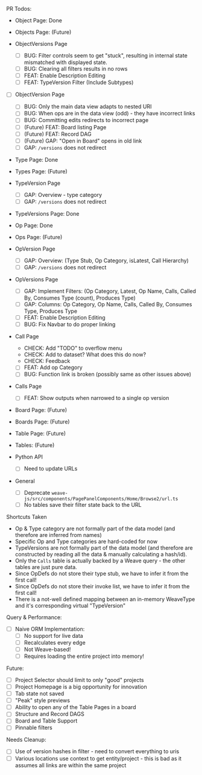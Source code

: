 PR Todos:

- Object Page: Done
- Objects Page: (Future)
- ObjectVersions Page

  - [ ] BUG: Filter controls seem to get "stuck", resulting in internal state mismatched with displayed state.
  - [ ] BUG: Clearing all filters results in no rows
  - [ ] FEAT: Enable Description Editing
  - [ ] FEAT: TypeVersion Filter (Include Subtypes)

- [ ] ObjectVersion Page

  - [ ] BUG: Only the main data view adapts to nested URI
  - [ ] BUG: When ops are in the data view (odd) - they have incorrect links
  - [ ] BUG: Committing edits redirects to incorrect page
  - [ ] (Future) FEAT: Board listing Page
  - [ ] (Future) FEAT: Record DAG
  - [ ] (Future) GAP: "Open in Board" opens in old link
  - [ ] GAP: `/versions` does not redirect

- Type Page: Done
- Types Page: (Future)
- TypeVersion Page

  - [ ] GAP: Overview - type category
  - [ ] GAP: `/versions` does not redirect

- TypeVersions Page: Done
- Op Page: Done
- Ops Page: (Future)
- OpVersion Page

  - [ ] GAP: Overview: (Type Stub, Op Category, isLatest, Call Hierarchy)
  - [ ] GAP: `/versions` does not redirect

- OpVersions Page

  - [ ] GAP: Implement Filters: (Op Category, Latest, Op Name, Calls, Called By, Consumes Type (count), Produces Type)
  - [ ] GAP: Columns: Op Category, Op Name, Calls, Called By, Consumes Type, Produces Type
  - [ ] FEAT: Enable Description Editing
  - [ ] BUG: Fix Navbar to do proper linking

- Call Page

  - CHECK: Add "TODO" to overflow menu
  - CHECK: Add to dataset? What does this do now?
  - CHECK: Feedback
  - [ ] FEAT: Add op Category
  - [ ] BUG: Function link is broken (possibly same as other issues above)

- Calls Page

  - [ ] FEAT: Show outputs when narrowed to a single op version

- Board Page: (Future)
- Boards Page: (Future)
- Table Page: (Future)
- Tables: (Future)
- Python API

  - [ ] Need to update URLs

- General
  - [ ] Deprecate `weave-js/src/components/PagePanelComponents/Home/Browse2/url.ts`
  - [ ] No tables save their filter state back to the URL

Shortcuts Taken

- Op & Type category are not formally part of the data model (and therefore are inferred from names)
- Specific Op and Type categories are hard-coded for now
- TypeVersions are not formally part of the data model (and therefore are constructed by reading all the data & manually calculating a hash/id).
- Only the `Calls` table is actually backed by a Weave query - the other tables are just pure data.
- Since OpDefs do not store their type stub, we have to infer it from the first call!
- Since OpDefs do not store their invoke list, we have to infer it from the first call!
- There is a not-well defined mapping between an in-memory WeaveType and it's corresponding virtual "TypeVersion"

Query & Performance:

- [ ] Naive ORM Implementation:
  - [ ] No support for live data
  - [ ] Recalculates every edge
  - [ ] Not Weave-based!
  - [ ] Requires loading the entire project into memory!

Future:

- [ ] Project Selector should limit to only "good" projects
- [ ] Project Homepage is a big opportunity for innovation
- [ ] Tab state not saved
- [ ] "Peak" style previews
- [ ] Ability to open any of the Table Pages in a board
- [ ] Structure and Record DAGS
- [ ] Board and Table Support
- [ ] Pinnable filters

Needs Cleanup:

- [ ] Use of version hashes in filter - need to convert everything to uris
- [ ] Various locations use context to get entity/project - this is bad as it assumes all links are within the same project
